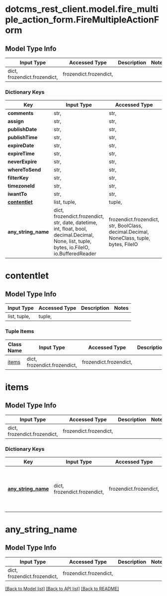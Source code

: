 # dotcms_rest_client.model.fire_multiple_action_form.FireMultipleActionForm

## Model Type Info
Input Type | Accessed Type | Description | Notes
------------ | ------------- | ------------- | -------------
dict, frozendict.frozendict,  | frozendict.frozendict,  |  | 

### Dictionary Keys
Key | Input Type | Accessed Type | Description | Notes
------------ | ------------- | ------------- | ------------- | -------------
**comments** | str,  | str,  |  | [optional] 
**assign** | str,  | str,  |  | [optional] 
**publishDate** | str,  | str,  |  | [optional] 
**publishTime** | str,  | str,  |  | [optional] 
**expireDate** | str,  | str,  |  | [optional] 
**expireTime** | str,  | str,  |  | [optional] 
**neverExpire** | str,  | str,  |  | [optional] 
**whereToSend** | str,  | str,  |  | [optional] 
**filterKey** | str,  | str,  |  | [optional] 
**timezoneId** | str,  | str,  |  | [optional] 
**iwantTo** | str,  | str,  |  | [optional] 
**[contentlet](#contentlet)** | list, tuple,  | tuple,  |  | [optional] 
**any_string_name** | dict, frozendict.frozendict, str, date, datetime, int, float, bool, decimal.Decimal, None, list, tuple, bytes, io.FileIO, io.BufferedReader | frozendict.frozendict, str, BoolClass, decimal.Decimal, NoneClass, tuple, bytes, FileIO | any string name can be used but the value must be the correct type | [optional]

# contentlet

## Model Type Info
Input Type | Accessed Type | Description | Notes
------------ | ------------- | ------------- | -------------
list, tuple,  | tuple,  |  | 

### Tuple Items
Class Name | Input Type | Accessed Type | Description | Notes
------------- | ------------- | ------------- | ------------- | -------------
[items](#items) | dict, frozendict.frozendict,  | frozendict.frozendict,  |  | 

# items

## Model Type Info
Input Type | Accessed Type | Description | Notes
------------ | ------------- | ------------- | -------------
dict, frozendict.frozendict,  | frozendict.frozendict,  |  | 

### Dictionary Keys
Key | Input Type | Accessed Type | Description | Notes
------------ | ------------- | ------------- | ------------- | -------------
**[any_string_name](#any_string_name)** | dict, frozendict.frozendict,  | frozendict.frozendict,  | any string name can be used but the value must be the correct type | [optional] 

# any_string_name

## Model Type Info
Input Type | Accessed Type | Description | Notes
------------ | ------------- | ------------- | -------------
dict, frozendict.frozendict,  | frozendict.frozendict,  |  | 

[[Back to Model list]](../../README.md#documentation-for-models) [[Back to API list]](../../README.md#documentation-for-api-endpoints) [[Back to README]](../../README.md)

